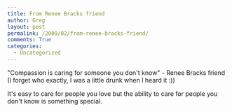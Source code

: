 ```yaml
---
title: From Renee Bracks friend
author: Greg
layout: post
permalink: /2009/02/from-renee-bracks-friend/
comments: True
categories:
  - Uncategorized
---
```

"Compassion is caring for someone you don't know" - Renee Bracks friend (I forget who exactly, I was a little drunk when I heard it :))

It's easy to care for people you love but the ability to care for people you don't know is something special.
